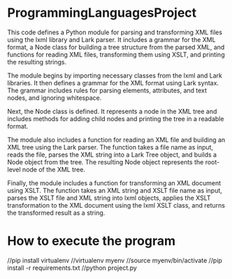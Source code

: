 # ProgrammingLanguagesProject
This code defines a Python module for parsing and transforming XML files using the lxml library and Lark parser. It includes a grammar for the XML format, a Node class for building a tree structure from the parsed XML, and functions for reading XML files, transforming them using XSLT, and printing the resulting strings.

The module begins by importing necessary classes from the lxml and Lark libraries. It then defines a grammar for the XML format using Lark syntax. The grammar includes rules for parsing elements, attributes, and text nodes, and ignoring whitespace.

Next, the Node class is defined. It represents a node in the XML tree and includes methods for adding child nodes and printing the tree in a readable format.

The module also includes a function for reading an XML file and building an XML tree using the Lark parser. The function takes a file name as input, reads the file, parses the XML string into a Lark Tree object, and builds a Node object from the tree. The resulting Node object represents the root-level node of the XML tree.

Finally, the module includes a function for transforming an XML document using XSLT. The function takes an XML string and XSLT file name as input, parses the XSLT file and XML string into lxml objects, applies the XSLT transformation to the XML document using the lxml XSLT class, and returns the transformed result as a string.

# How to execute the program
//pip install virtualenv
//virtualenv myenv
//source myenv/bin/activate
//pip install -r requirements.txt
//python project.py
